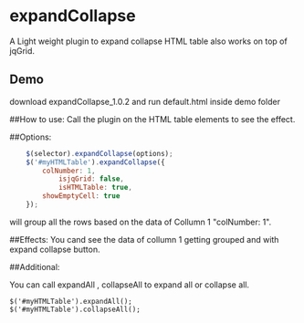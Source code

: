 expandCollapse
=================

A Light weight plugin to expand collapse HTML table also works on top of jqGrid.

## Demo
download expandCollapse_1.0.2 and run default.html inside demo folder

##How to use:
Call the plugin on the HTML table elements to see the effect. 
				
##Options:
```javascript
	$(selector).expandCollapse(options);
	$('#myHTMLTable').expandCollapse({
	    colNumber: 1,
            isjqGrid: false,
            isHTMLTable: true,
	    showEmptyCell: true
	});
```
will group all the rows based on the data of Collumn 1 "colNumber: 1".

##Effects:
You cand see the data of collumn 1 getting grouped and with expand collapse button.

##Additional:

You can call expandAll , collapseAll to expand all or collapse all.
```
$('#myHTMLTable').expandAll();
$('#myHTMLTable').collapseAll();
```

